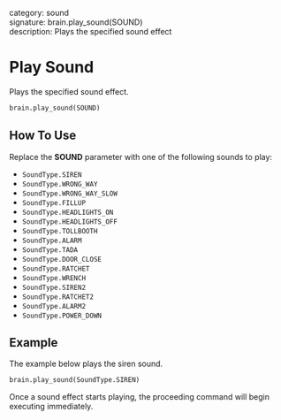 category: sound  
signature: brain.play_sound(SOUND)  
description: Plays the specified sound effect   

# Play Sound

Plays the specified sound effect.

```python
brain.play_sound(SOUND)
```

## How To Use

Replace the **SOUND** parameter with one of the following sounds to play:
- `SoundType.SIREN`
- `SoundType.WRONG_WAY`
- `SoundType.WRONG_WAY_SLOW`
- `SoundType.FILLUP`
- `SoundType.HEADLIGHTS_ON`
- `SoundType.HEADLIGHTS_OFF`
- `SoundType.TOLLBOOTH`
- `SoundType.ALARM`
- `SoundType.TADA`
- `SoundType.DOOR_CLOSE`
- `SoundType.RATCHET`
- `SoundType.WRENCH`
- `SoundType.SIREN2`
- `SoundType.RATCHET2`
- `SoundType.ALARM2`
- `SoundType.POWER_DOWN`

## Example

The example below plays the siren sound.

```python
brain.play_sound(SoundType.SIREN)
```

Once a sound effect starts playing, the proceeding command will begin executing immediately.

<advanced>
</advanced>
